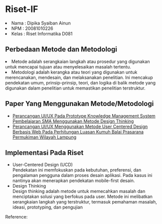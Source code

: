# Riset-IF
<li>Nama : Dipika Syaiban Ainun</li>
<li>NPM 	: 20081010226</li>
<li>Kelas	: Riset Informatika D081</li>

## Perbedaan Metode dan Metodologi

<li>Metode adalah serangkaian langkah atau prosedur yang digunakan untuk mencapai tujuan atau menyelesaikan masalah tertentu.</li>
<li>Metodologi adalah kerangka atau teori yang digunakan untuk merencanakan, mendesain, dan melaksanakan penelitian. Ini mencakup pendekatan umum, prinsip-prinsip, teori, dan logika di balik metode yang digunakan dalam penelitian untuk memastikan penelitian terstruktur.</li>

## Paper Yang Menggunakan Metode/Metodologi

- [Perancangan UI/UX Pada Prototype Knowledge Management System Pembelajaran SMA Menggunakan Metode Design Thinking](https://ejournal.unsri.ac.id/index.php/jsi/article/view/19463)
- [Perancangan UI/UX Menggunakan Metode User Centered Design Berbasis Web Pada Perhitungan Luasan Kumuh Balai Prasarana Permukiman Wilayah Lampung](https://digilib.unila.ac.id/68889/)

## Implementasi Pada Riset
- User-Centered Design (UCD)
<br> Pendekatan ini memfokuskan pada kebutuhan, preferensi, dan pengalaman pengguna dalam proses desain aplikasi. Pada kasus ini nantinya akan menerapkan pendekatan mobile-first desain.
- Design Thinking
<br> Design thinking adalah metode untuk memecahkan masalah dan menciptakan solusi yang berfokus pada user. Metode ini melibatkan serangkaian langkah yang terstruktur, termasuk pemahaman masalah, ideasi, prototyping, dan pengujian

Reference:
[^1]: [Indah, D. R., Firdaus, M. A., Fandra, M., Pratama, E., Saputra, D. M., Sistem, J., Fakultas, I., Komputer, I., & Sriwijaya, U. (n.d.). PERANCANGAN UI/UX PADA PROTOTYPE KNOWLEDGE MANAGEMENT SYSTEM PEMBELAJARAN SMA MENGGUNAKAN METODE DESIGN THINKING. JSI: Jurnal Sistem Informasi (E Journal), 14(2), 2022.](http://ejournal.unsri.ac.id/index.php/jsi/index)
